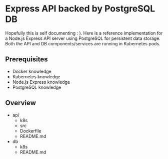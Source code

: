 # Express API backed by PostgreSQL DB

Hopefully this is self documenting : ). Here is a reference implementation for a Node.js Express API server using PostgreSQL for persistent data storage. Both the API and DB components/services are running in Kubernetes pods.

## Prerequisites
- Docker knowledge
- Kubernetes knowledge
- Node.js Express knowledge
- PostgreSQL knowledge

## Overview

- api
    - k8s
    - src
    - Dockerfile
    - README.md
- db
    - k8s
    - README.md

